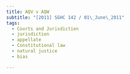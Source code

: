 ```yaml
---
title: AQV v AQW
subtitle: "[2011] SGHC 142 / 01\_June\_2011"
tags:
  - Courts and Jurisdiction
  - jurisdiction
  - appellate
  - Constitutional law
  - natural justice
  - bias

---
```



